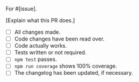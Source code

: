 For #[issue].

[Explain what this PR does.]

- [ ] All changes made.
- [ ] Code changes have been read over.
- [ ] Code actually works.
- [ ] Tests written or not required.
- [ ] `npm test` passes.
- [ ] `npm run coverage` shows 100% coverage.
- [ ] The changelog has been updated, if necessary.
